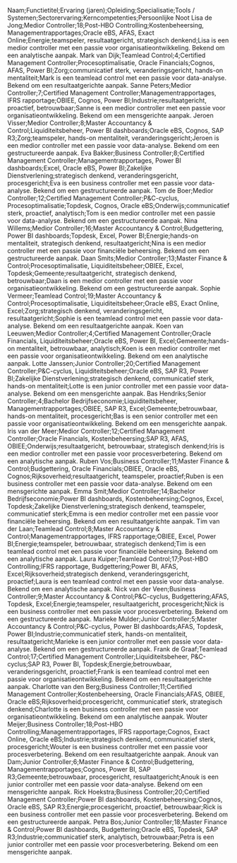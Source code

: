 Naam;Functietitel;Ervaring (jaren);Opleiding;Specialisatie;Tools / Systemen;Sectorervaring;Kerncompetenties;Persoonlijke Noot
Lisa de Jong;Medior Controller;18;Post-HBO Controlling;Kostenbeheersing, Managementrapportages;Oracle eBS, AFAS, Exact Online;Energie;teamspeler, resultaatgericht, strategisch denkend;Lisa is een medior controller met een passie voor organisatieontwikkeling. Bekend om een analytische aanpak.
Mark van Dijk;Teamlead Control;4;Certified Management Controller;Procesoptimalisatie, Oracle Financials;Cognos, AFAS, Power BI;Zorg;communicatief sterk, veranderingsgericht, hands-on mentaliteit;Mark is een teamlead control met een passie voor data-analyse. Bekend om een resultaatgerichte aanpak.
Sanne Peters;Medior Controller;7;Certified Management Controller;Managementrapportages, IFRS rapportage;OBIEE, Cognos, Power BI;Industrie;resultaatgericht, proactief, betrouwbaar;Sanne is een medior controller met een passie voor organisatieontwikkeling. Bekend om een mensgerichte aanpak.
Jeroen Visser;Medior Controller;8;Master Accountancy & Control;Liquiditeitsbeheer, Power BI dashboards;Oracle eBS, Cognos, SAP R3;Zorg;teamspeler, hands-on mentaliteit, veranderingsgericht;Jeroen is een medior controller met een passie voor data-analyse. Bekend om een gestructureerde aanpak.
Eva Bakker;Business Controller;8;Certified Management Controller;Managementrapportages, Power BI dashboards;Excel, Oracle eBS, Power BI;Zakelijke Dienstverlening;strategisch denkend, veranderingsgericht, procesgericht;Eva is een business controller met een passie voor data-analyse. Bekend om een gestructureerde aanpak.
Tom de Boer;Medior Controller;12;Certified Management Controller;P&C-cyclus, Procesoptimalisatie;Topdesk, Cognos, Oracle eBS;Onderwijs;communicatief sterk, proactief, analytisch;Tom is een medior controller met een passie voor data-analyse. Bekend om een gestructureerde aanpak.
Nina Willems;Medior Controller;16;Master Accountancy & Control;Budgettering, Power BI dashboards;Topdesk, Excel, Power BI;Energie;hands-on mentaliteit, strategisch denkend, resultaatgericht;Nina is een medior controller met een passie voor financiële beheersing. Bekend om een gestructureerde aanpak.
Daan Smits;Medior Controller;13;Master Finance & Control;Procesoptimalisatie, Liquiditeitsbeheer;OBIEE, Excel, Topdesk;Gemeente;resultaatgericht, strategisch denkend, betrouwbaar;Daan is een medior controller met een passie voor organisatieontwikkeling. Bekend om een gestructureerde aanpak.
Sophie Vermeer;Teamlead Control;19;Master Accountancy & Control;Procesoptimalisatie, Liquiditeitsbeheer;Oracle eBS, Exact Online, Excel;Zorg;strategisch denkend, veranderingsgericht, resultaatgericht;Sophie is een teamlead control met een passie voor data-analyse. Bekend om een resultaatgerichte aanpak.
Koen van Leeuwen;Medior Controller;4;Certified Management Controller;Oracle Financials, Liquiditeitsbeheer;Oracle eBS, Power BI, Excel;Gemeente;hands-on mentaliteit, betrouwbaar, analytisch;Koen is een medior controller met een passie voor organisatieontwikkeling. Bekend om een analytische aanpak.
Lotte Janssen;Junior Controller;20;Certified Management Controller;P&C-cyclus, Liquiditeitsbeheer;Oracle eBS, SAP R3, Power BI;Zakelijke Dienstverlening;strategisch denkend, communicatief sterk, hands-on mentaliteit;Lotte is een junior controller met een passie voor data-analyse. Bekend om een mensgerichte aanpak.
Bas Hendriks;Senior Controller;4;Bachelor Bedrijfseconomie;Liquiditeitsbeheer, Managementrapportages;OBIEE, SAP R3, Excel;Gemeente;betrouwbaar, hands-on mentaliteit, procesgericht;Bas is een senior controller met een passie voor organisatieontwikkeling. Bekend om een mensgerichte aanpak.
Iris van der Meer;Medior Controller;12;Certified Management Controller;Oracle Financials, Kostenbeheersing;SAP R3, AFAS, OBIEE;Onderwijs;resultaatgericht, betrouwbaar, strategisch denkend;Iris is een medior controller met een passie voor procesverbetering. Bekend om een analytische aanpak.
Ruben Vos;Business Controller;11;Master Finance & Control;Budgettering, Oracle Financials;OBIEE, Oracle eBS, Cognos;Rijksoverheid;resultaatgericht, teamspeler, proactief;Ruben is een business controller met een passie voor data-analyse. Bekend om een mensgerichte aanpak.
Emma Smit;Medior Controller;14;Bachelor Bedrijfseconomie;Power BI dashboards, Kostenbeheersing;Cognos, Excel, Topdesk;Zakelijke Dienstverlening;strategisch denkend, teamspeler, communicatief sterk;Emma is een medior controller met een passie voor financiële beheersing. Bekend om een resultaatgerichte aanpak.
Tim van der Laan;Teamlead Control;8;Master Accountancy & Control;Managementrapportages, IFRS rapportage;OBIEE, Excel, Power BI;Energie;teamspeler, betrouwbaar, strategisch denkend;Tim is een teamlead control met een passie voor financiële beheersing. Bekend om een analytische aanpak.
Laura Kuiper;Teamlead Control;17;Post-HBO Controlling;IFRS rapportage, Budgettering;Power BI, AFAS, Excel;Rijksoverheid;strategisch denkend, veranderingsgericht, proactief;Laura is een teamlead control met een passie voor data-analyse. Bekend om een analytische aanpak.
Nick van der Veen;Business Controller;9;Master Accountancy & Control;P&C-cyclus, Budgettering;AFAS, Topdesk, Excel;Energie;teamspeler, resultaatgericht, procesgericht;Nick is een business controller met een passie voor procesverbetering. Bekend om een gestructureerde aanpak.
Marieke Mulder;Junior Controller;5;Master Accountancy & Control;P&C-cyclus, Power BI dashboards;AFAS, Topdesk, Power BI;Industrie;communicatief sterk, hands-on mentaliteit, resultaatgericht;Marieke is een junior controller met een passie voor data-analyse. Bekend om een gestructureerde aanpak.
Frank de Graaf;Teamlead Control;17;Certified Management Controller;Liquiditeitsbeheer, P&C-cyclus;SAP R3, Power BI, Topdesk;Energie;betrouwbaar, veranderingsgericht, proactief;Frank is een teamlead control met een passie voor organisatieontwikkeling. Bekend om een resultaatgerichte aanpak.
Charlotte van den Berg;Business Controller;11;Certified Management Controller;Kostenbeheersing, Oracle Financials;AFAS, OBIEE, Oracle eBS;Rijksoverheid;procesgericht, communicatief sterk, strategisch denkend;Charlotte is een business controller met een passie voor organisatieontwikkeling. Bekend om een analytische aanpak.
Wouter Meijer;Business Controller;18;Post-HBO Controlling;Managementrapportages, IFRS rapportage;Cognos, Exact Online, Oracle eBS;Industrie;strategisch denkend, communicatief sterk, procesgericht;Wouter is een business controller met een passie voor procesverbetering. Bekend om een resultaatgerichte aanpak.
Anouk van Dam;Junior Controller;6;Master Finance & Control;Budgettering, Managementrapportages;Cognos, Power BI, SAP R3;Gemeente;betrouwbaar, procesgericht, resultaatgericht;Anouk is een junior controller met een passie voor data-analyse. Bekend om een mensgerichte aanpak.
Rick Hoekstra;Business Controller;20;Certified Management Controller;Power BI dashboards, Kostenbeheersing;Cognos, Oracle eBS, SAP R3;Energie;procesgericht, proactief, betrouwbaar;Rick is een business controller met een passie voor procesverbetering. Bekend om een gestructureerde aanpak.
Petra Bos;Junior Controller;18;Master Finance & Control;Power BI dashboards, Budgettering;Oracle eBS, Topdesk, SAP R3;Industrie;communicatief sterk, analytisch, betrouwbaar;Petra is een junior controller met een passie voor procesverbetering. Bekend om een mensgerichte aanpak.
